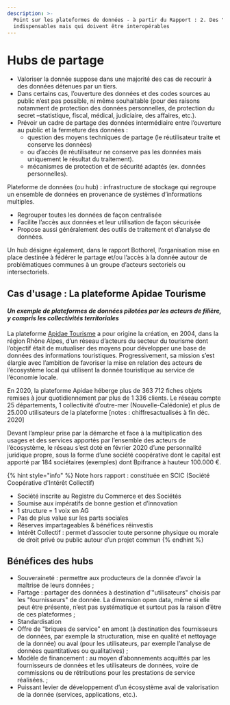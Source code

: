 ```yaml
---
description: >-
  Point sur les plateformes de données - à partir du Rapport : 2. Des "hubs"
  indispensables mais qui doivent être interopérables
---
```


# Hubs de partage

* Valoriser la donnée suppose dans une majorité des cas de recourir à des données détenues par un tiers.
* Dans certains cas, l’ouverture des données et des codes sources au public n’est pas possible, ni même souhaitable \(pour des raisons notamment de protection des données personnelles, de protection du secret –statistique, fiscal, médical, judiciaire, des affaires, etc.\). 
* Prévoir un cadre de partage des données intermédiaire entre l’ouverture au public et la fermeture des données : 
  * question des moyens techniques de partage \(le réutilisateur traite et conserve les données\)
  * ou d’accès \(le réutilisateur ne conserve pas les données mais uniquement le résultat du traitement\). 
  * mécanismes de protection et de sécurité adaptés \(ex. données personnelles\).

Plateforme de données \(ou hub\) : infrastructure de stockage qui regroupe un ensemble de données en provenance de systèmes d’informations multiples.  

* Regrouper toutes les données de façon centralisée
* Facilite l’accès aux données et leur utilisation de façon sécurisée
* Propose aussi généralement des outils de traitement et d’analyse de données. 

Un hub désigne également, dans le rapport Bothorel, l’organisation mise en place destinée à fédérer le partage et/ou l’accès à la donnée autour de problématiques communes à un groupe d’acteurs sectoriels ou intersectoriels.

## **Cas d'usage : La plateforme Apidae Tourisme** 

#### _Un exemple de plateformes de données pilotées par les acteurs de filière, y compris les collectivités territoriales_ 

La plateforme [Apidae Tourisme](https://www.apidae-tourisme.com/ressources/) a pour origine la création, en 2004, dans la région Rhône Alpes, d’un réseau d’acteurs du secteur du tourisme dont l’objectif était de mutualiser des moyens pour développer une base de données des informations touristiques. Progressivement, sa mission s’est élargie avec l’ambition de favoriser la mise en relation des acteurs de l’écosystème local qui utilisent la donnée touristique au service de l’économie locale.

En 2020, la plateforme Apidae héberge plus de 363 712 fiches objets remises à jour quotidiennement par plus de 1 336 clients. Le réseau compte 25 départements, 1 collectivité d’outre-mer \(Nouvelle-Calédonie\) et plus de 25.000 utilisateurs de la plateforme \[notes : chiffresactualisés à fin déc. 2020\]

Devant l’ampleur prise par la démarche et face à la multiplication des usages et des services apportés par l’ensemble des acteurs de l’écosystème, le réseau s’est doté en février 2020 d’une personnalité juridique propre, sous la forme d’une société coopérative dont le capital est apporté par 184 sociétaires \(exemples\) dont Bpifrance à hauteur 100.000 €.

{% hint style="info" %}
Note hors rapport : constituée en SCIC \(Société Coopérative d'Intérêt Collectif\)

* Société inscrite au Registre du Commerce et des Sociétés 
* Soumise aux impératifs de bonne gestion et d’innovation 
* 1 structure = 1 voix en AG 
* Pas de plus value sur les parts sociales 
* Réserves impartageables & bénéfices réinvestis 
* Intérêt Collectif : permet d’associer toute personne physique ou morale de droit privé ou public autour d’un projet commun
{% endhint %}

## Bénéfices des hubs

* Souveraineté : permettre aux producteurs de la donnée d’avoir la maîtrise de leurs données  ;
* Partage : partager des données à destination d’"utilisateurs" choisis par les "fournisseurs" de donnée. La dimension open data, même si elle peut être présente, n’est pas systématique et surtout pas la raison d’être de ces plateformes ;
* Standardisation
* Offre de "briques de service" en amont \(à destination des fournisseurs de données, par exemple la structuration, mise en qualité et nettoyage de la donnée\) ou aval \(pour les utilisateurs, par exemple l’analyse de données quantitatives ou qualitatives\) ;
* Modèle de financement : au moyen d’abonnements acquittés par les fournisseurs de données et les utilisateurs de données, voire de commissions ou de rétributions pour les prestations de service réalisées. ;
* Puissant levier de développement d’un écosystème aval de valorisation de la donnée \(services, applications, etc.\).

  


